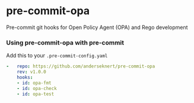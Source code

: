 # pre-commit-opa

Pre-commit git hooks for Open Policy Agent (OPA) and Rego development

### Using pre-commit-opa with pre-commit

Add this to your `.pre-commit-config.yaml`

```yaml
-   repo: https://github.com/anderseknert/pre-commit-opa
    rev: v1.0.0
    hooks:
    - id: opa-fmt
    - id: opa-check
    - id: opa-test
```
